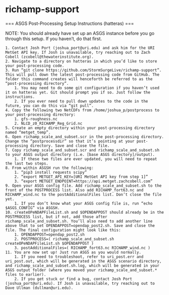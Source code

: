 # richamp-support

=== ASGS Post-Processing Setup Instructions (hatteras) ===

NOTE: You should already have set up an ASGS instance before you go through this setup. If you haven’t, do that first.

    1. Contact Josh Port (joshua_port@uri.edu) and ask him for the URI MetGet API key. If Josh is unavailable, try reaching out to Zach Cobell (zcobell@thewaterinstitute.org).
    2. Navigate to a directory on hatteras in which you’d like to store your post-processing code.
    3. Run “git clone https://github.com/StormSurgeLive/richamp-support”. This will pull down the latest post-processing code from GitHub. The folder this command creates will henceforth be referred to as the “post-processing directory”.
        1. You may need to do some git configuration if you haven’t used it on hatteras yet. Git should prompt you if so. Just follow the instructions.
        2. If you ever need to pull down updates to the code in the future, you can do this via “git pull”.
    4. Copy the following two NetCDFs from /home/joshua_p/postprocess to your post-processing directory:
        1. gfs-roughness.nc
        2. NLCD_z0_RICHAMP_Reg_Grid.nc
    5. Create an empty directory within your post-processing directory named “metget_temp”.
    6. Open richamp_scale_and_subset.scr in the post-processing directory. Change the “postprocessdir” so that it’s pointing at your post-processing directory. Save and close the file.
    7. Copy richamp_scale_and_subset.scr and richamp_scale_and_subset.sh to your ASGS output directory (i.e. [base ASGS directory]/output).
        1. If these two files are ever updated, you will need to repeat the last two steps.
    8. From within ASGSH run the following:
        1. “pip3 install requests scipy”
        2. “export METGET_API_KEY=[URI MetGet API key from step 1]”
        3. “export METGET_ENDPOINT=https://api.metget.zachcobell.com”
    9. Open your ASGS config file. Add richamp_scale_and_subset.sh to the front of the POSTPROCESS list. Also add RICHAMP_fort63.nc and RICHAMP_wind.nc to the postAdditionalFiles list. Don’t close the file yet.
        1. If you don’t know what your ASGS config file is, run “echo $ASGS_CONFIG” via ASGSH.
    10. createOPeNDAPFileList.sh and $OPENDAPPOST should already be in the POSTPROCESS list, but if not, add those after richamp_scale_and_subset.sh. You’ll also need to add another line above that to set OPENDAPPOST=opendap_post2.sh. Save and close the file. The final configuration might look like this:
        1. OPENDAPPOST=opendap_post2.sh
        2. POSTPROCESS=( richamp_scale_and_subset.sh createOPeNDAPFileList.sh $OPENDAPPOST )
        3. postAdditionalFiles=( RICHAMP_fort63.nc RICHAMP_wind.nc )
    11. You are now set up! Just run ASGS as you would normally.
        1. If you need to troubleshoot, refer to uri_post.err and uri_post.out, which will be generated in the ASGS scenario directory, and richamp_scale_and_subset.sh.log, which will be generated in your ASGS output folder (where you moved your richamp_scale_and_subset.* files to earlier).
        2. If you get stuck or find a bug, contact Josh Port (joshua_port@uri.edu). If Josh is unavailable, try reaching out to Dave Ullman (dullman@uri.edu).
